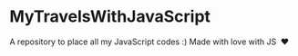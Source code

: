 # MyTravelsWithJavaScript
A repository to place all my JavaScript codes :)  Made with love with JS&nbsp;&nbsp;:heart:
